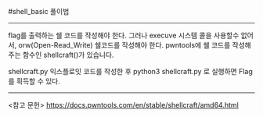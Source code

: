#shell_basic 풀이법

---

flag를 출력하는 쉘 코드를 작성해야 한다.
그러나 execuve 시스템 콜을 사용할수 없어서, orw(Open-Read_Write) 쉘코드를 작성해야 한다.
pwntools에 쉘 코드를 작성해주는 함수인 shellcraft()가 있습니다.

shellcraft.py 익스플로잇 코드를 작성한 후
python3 shellcraft.py 로 실행하면 Flag를 흭득할 수 있다.

---

<참고 문헌> https://docs.pwntools.com/en/stable/shellcraft/amd64.html
